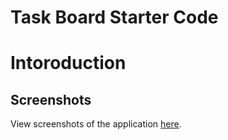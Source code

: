 # Task Board Starter Code

# Intoroduction

## Screenshots
View screenshots of the application [here](https://robel11a.github.io/Musical-Happiness/).